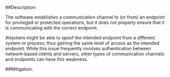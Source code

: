 ##Description:

The software establishes a communication channel to (or from) an endpoint for privileged or protected operations, but it does not properly ensure that it is communicating with the correct endpoint.

Attackers might be able to spoof the intended endpoint from a different system or process, thus gaining the same level of access as the intended endpoint. While this issue frequently involves authentication between network-based clients and servers, other types of communication channels and endpoints can have this weakness.

##Mitigation:
